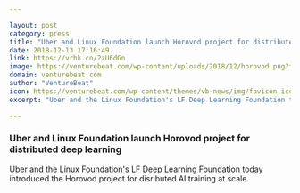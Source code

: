 ```yaml
---

layout: post
category: press
title: "Uber and Linux Foundation launch Horovod project for distributed deep learning"
date: 2018-12-13 17:16:49
link: https://vrhk.co/2zU6dGn
image: https://venturebeat.com/wp-content/uploads/2018/12/horovod.png?fit=1000%2C800&strip=all
domain: venturebeat.com
author: "VentureBeat"
icon: https://venturebeat.com/wp-content/themes/vb-news/img/favicon.ico
excerpt: "Uber and the Linux Foundation's LF Deep Learning Foundation today introduced the Horovod project for disributed AI training at scale."

---
```


### Uber and Linux Foundation launch Horovod project for distributed deep learning

Uber and the Linux Foundation's LF Deep Learning Foundation today introduced the Horovod project for disributed AI training at scale.